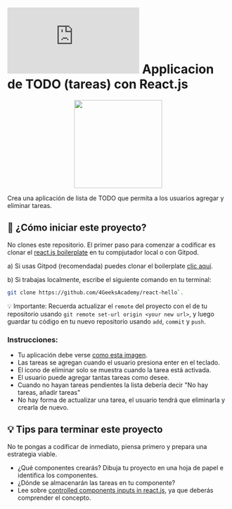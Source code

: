# ![alt text](https://assets.breatheco.de/apis/img/images.php?blob&random&cat=icon&tags=breathecode,32) Applicacion de TODO (tareas) con React.js

<p align="center">
  <img height="200" src="https://github.com/breatheco-de/exercise-todo-list/blob/master/preview.gif?raw=true" />
</p>

Crea una aplicación de lista de TODO que permita a los usuarios agregar y eliminar tareas.

## 🌱  ¿Cómo iniciar este proyecto?

No clones este repositorio. El primer paso para comenzar a codificar es clonar el [react.js boilerplate](https://github.com/4GeeksAcademy/react-hello) en tu compjutador local o con Gitpod.

a) Si usas Gitpod (recomendada) puedes clonar el boilerplate [clic aquí](https://gitpod.io#https://github.com/4GeeksAcademy/react-hello).

b) Si trabajas localmente, escribe el siguiente comando en tu terminal:
 ```sh
 git clone https://github.com/4GeeksAcademy/react-hello`.
```

💡 Importante: Recuerda actualizar el `remote` del proyecto con el de tu repositorio usando `git remote set-url origin <your new url>`, y luego guardar tu código en tu nuevo repositorio usando `add`, `commit` y `push`.

### Instrucciones:

- Tu aplicación debe verse [como esta imagen](https://github.com/breatheco-de/exercise-todo-list/blob/master/preview.gif?raw=true).
- Las tareas se agregan cuando el usuario presiona enter en el teclado.
- El icono de eliminar solo se muestra cuando la tarea está activada.
- El usuario puede agregar tantas tareas como desee.
- Cuando no hayan tareas pendientes la lista debería decir "No hay tareas, añadir tareas"
- No hay forma de actualizar una tarea, el usuario tendrá que eliminarla y crearla de nuevo.

## 💡 Tips para terminar este proyecto

No te pongas a codificar de inmediato, piensa primero y prepara una estrategia viable. 

- ¿Qué componentes crearás? Dibuja tu proyecto en una hoja de papel e identifica los componentes.
- ¿Dónde se almacenarán las tareas en tu componente?
- Lee sobre [controlled components inputs in react.js](https://www.youtube.com/watch?v=A6YxkyR_T8c&t=15s), ya que deberás comprender el concepto.
